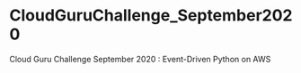 # CloudGuruChallenge_September2020
Cloud Guru Challenge September 2020 : Event-Driven Python on AWS
